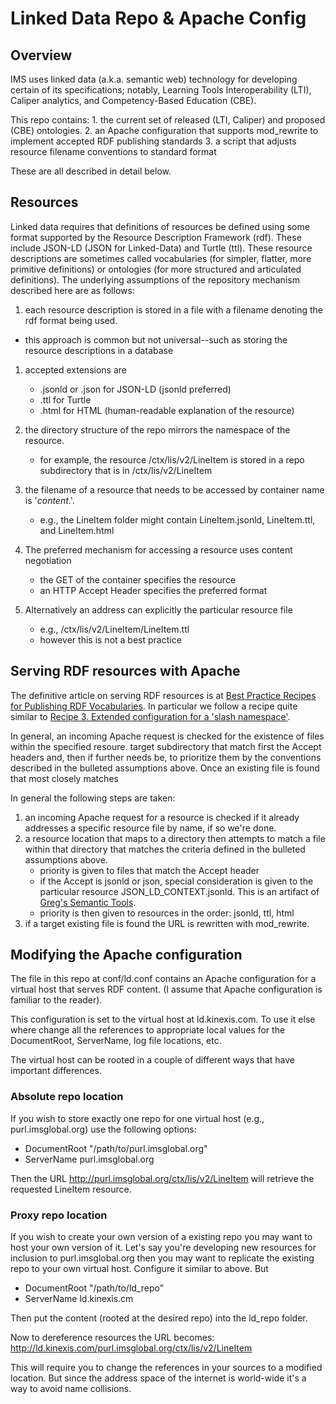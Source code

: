# Linked Data Repo & Apache Config

## Overview
IMS uses linked data (a.k.a. semantic web) technology for developing certain of its specifications; notably, Learning Tools
Interoperability (LTI), Caliper analytics, and Competency-Based Education (CBE).

This repo contains: 1. the current set of released (LTI, Caliper) and proposed (CBE) ontologies. 2. an Apache configuration that supports
mod_rewrite to implement accepted RDF publishing standards 3. a script that adjusts resource filename conventions to standard format

These are all described in detail below.


## Resources
Linked data requires that definitions of resources be defined using some format supported by the Resource Description Framework (rdf).
These include JSON-LD (JSON for Linked-Data) and Turtle (ttl). These resource descriptions are sometimes called vocabularies (for
simpler, flatter, more primitive definitions) or ontologies (for more structured and articulated definitions).
The underlying assumptions of the repository mechanism described here are as follows: 

1. each resource description is stored in a file with a filename denoting the rdf format being used.
 * this approach is common but not universal--such as storing the resource descriptions in a database

1. accepted extensions are
 	* .jsonld or .json for JSON-LD (jsonld preferred)
	* .ttl for Turtle
	* .html for HTML (human-readable explanation of the resource)

1. the directory structure of the repo mirrors the namespace of the resource.  
 	* for example, the resource /ctx/lis/v2/LineItem is stored in a repo subdirectory that is in /ctx/lis/v2/LineItem
 
1. the filename of a resource that needs to be accessed by container name is '_content_.<extension>'.
 	* e.g., the LineItem folder might contain LineItem.jsonld, LineItem.ttl, and LineItem.html
 
1. The preferred mechanism for accessing a resource uses content negotiation
	* the GET of the container specifies the resource
	* an HTTP Accept Header specifies the preferred format

1. Alternatively an address can explicitly the particular resource file
	* e.g., /ctx/lis/v2/LineItem/LineItem.ttl
	* however this is not a best practice
	
## Serving RDF resources with Apache
The definitive article on serving RDF resources is at [Best Practice Recipes for Publishing RDF Vocabularies](https://www.w3.org/TR/swbp-vocab-pub/).  In particular we follow a recipe quite similar to [Recipe 3. Extended configuration for a 'slash namespace'](https://www.w3.org/TR/swbp-vocab-pub/#recipe3).

In general, an incoming Apache request is checked for the existence of files within the specified resoure.  target subdirectory that match first the Accept headers and, then if further needs be, to prioritize them by the conventions described in the bulleted assumptions above.  Once an existing file is found that most closely matches

In general the following steps are taken:

1. an incoming Apache request for a resource is checked if it already addresses a specific resource file by name, if so we're done.
2. a resource location that maps to a directory then attempts to match a file within that directory that matches the criteria defined in the bulleted assumptions above.
	* priority is given to files that match the Accept header
	* if the Accept is jsonld or json, special consideration is given to the particular resource JSON_LD_CONTEXT.jsonld.  This is an artifact of [Greg's Semantic Tools](https://github.com/gmcfall/semantictools.git).
	* priority is then given to resources in the order: jsonld, ttl, html
3. if a target existing file is found the URL is rewritten with mod_rewrite.

## Modifying the Apache configuration
The file in this repo at conf/ld.conf contains an Apache configuration for a virtual host that serves RDF content.  (I assume that Apache configuration is familiar to the reader).

This configuration is set to the virtual host at ld.kinexis.com.  To use it else where change all the references to appropriate local values for the DocumentRoot, ServerName, log file locations, etc.

The virtual host can be rooted in a couple of different ways that have important differences.

### Absolute repo location
If you wish to store exactly one repo for one virtual host (e.g., purl.imsglobal.org) use the following options:

* DocumentRoot "/path/to/purl.imsglobal.org"
* ServerName purl.imsglobal.org

Then the URL http://purl.imsglobal.org/ctx/lis/v2/LineItem will retrieve the requested LineItem resource.

### Proxy repo location
If you wish to create your own version of a existing repo you may want to host your own version of it.  Let's say you're developing new resources for inclusion to purl.imsglobal.org then you may want to replicate the existing repo to your own virtual host.  Configure it similar to above.  But 

* DocumentRoot "/path/to/ld_repo"
* ServerName ld.kinexis.cm

Then put the content (rooted at the desired repo) into the ld_repo folder.

Now to dereference resources the URL becomes: http://ld.kinexis.com/purl.imsglobal.org/ctx/lis/v2/LineItem

This will require you to change the references in your sources to a modified location.  But since the address space of the internet is world-wide it's a way to avoid name collisions.




